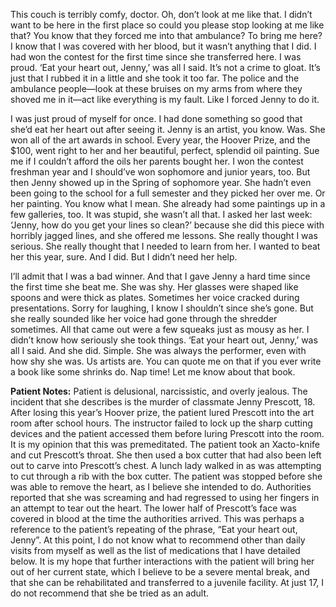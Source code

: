 This couch is terribly comfy, doctor. Oh, don’t look at me like that. I didn’t want to be here in the first place so could you please stop looking at me like that? You know that they forced me into that ambulance? To bring me here? I know that I was covered with her blood, but it wasn’t anything that I did. I had won the contest for the first time since she transferred here. I was proud. ‘Eat your heart out, Jenny,’ was all I said. It’s not a crime to gloat. It’s just that I rubbed it in a little and she took it too far. The police and the ambulance people—look at these bruises on my arms from where they shoved me in it—act like everything is my fault. Like I forced Jenny to do it.

I was just proud of myself for once. I had done something so good that she’d eat her heart out after seeing it. Jenny is an artist, you know. Was. She won all of the art awards in school. Every year, the Hoover Prize, and the $100, went right to her and her beautiful, perfect, splendid oil painting. Sue me if I couldn’t afford the oils her parents bought her. I won the contest freshman year and I should’ve won sophomore and junior years, too. But then Jenny showed up in the Spring of sophomore year. She hadn’t even been going to the school for a full semester and they picked her over me. Or her painting. You know what I mean. She already had some paintings up in a few galleries, too. It was stupid, she wasn’t all that. I asked her last week: ‘Jenny, how do you get your lines so clean?’ because she did this piece with horribly jagged lines, and she offered me lessons. She really thought I was serious. She really thought that I needed to learn from her. I wanted to beat her this year, sure. And I did. But I didn’t need her help.

I’ll admit that I was a bad winner. And that I gave Jenny a hard time since the first time she beat me. She was shy. Her glasses were shaped like spoons and were thick as plates. Sometimes her voice cracked during presentations. Sorry for laughing, I know I shouldn’t since she’s gone. But she really sounded like her voice had gone through the shredder sometimes. All that came out were a few squeaks just as mousy as her. I didn’t know how seriously she took things. ‘Eat your heart out, Jenny,’ was all I said. And she did. Simple. She was always the performer, even with how shy she was. Us artists are. You can quote me on that if you ever write a book like some shrinks do. Nap time! Let me know about that book.

**Patient Notes:** Patient is delusional, narcissistic, and overly jealous. The incident that she describes is the murder of classmate Jenny Prescott, 18. After losing this year’s Hoover prize, the patient lured Prescott into the art room after school hours. The instructor failed to lock up the sharp cutting devices and the patient accessed them before luring Prescott into the room. It is my opinion that this was premeditated. The patient took an Xacto-knife and cut Prescott’s throat. She then used a box cutter that had also been left out to carve into Prescott’s chest. A lunch lady walked in as was attempting to cut through a rib with the box cutter. The patient was stopped before she was able to remove the heart, as I believe she intended to do. Authorities reported that she was screaming and had regressed to using her fingers in an attempt to tear out the heart. The lower half of Prescott’s face was covered in blood at the time the authorities arrived. This was perhaps a reference to the patient’s repeating of the phrase, “Eat your heart out, Jenny”. At this point, I do not know what to recommend other than daily visits from myself as well as the list of medications that I have detailed below. It is my hope that further interactions with the patient will bring her out of her current state, which I believe to be a severe mental break, and that she can be rehabilitated and transferred to a juvenile facility. At just 17, I do not recommend that she be tried as an adult.